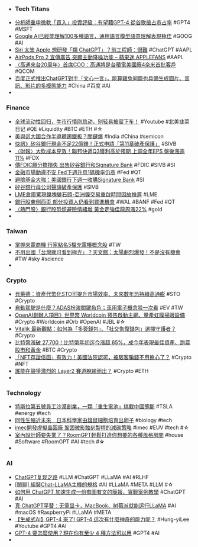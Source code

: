 - ### Tech Titans
- [分析師重申微軟「買入」投資評級：有望藉GPT-4 從谷歌搶占市占率](https://m.cnyes.com/news/id/5117090) #GPT4 #MSFT
- [Google AI已經能理解100多種語言，通用語言模型語意理解表現極佳](https://www.techbang.com/posts/104496-google-published-the-results-of-the-universal-language-model) #GOOG #AI
- [Siri 太笨 Apple 想研發「類 ChatGPT」？前工程師：很難](https://www.inside.com.tw/article/31046-siri-ChatGPT-Apple) #ChatGPT #AAPL
- [AirPods Pro 2 宣傳廣告 突顯主動降噪功能 – 蘋果迷 APPLEFANS](https://applefans.today/2023-03-apple-new-airpods-pro-2-ad/) #AAPL
- [〈高通來台20周年〉首席COO：高通將是台積電美國廠4奈米首批客戶](https://news.cnyes.com/news/id/5117134) #QCOM
- [百度正式推出ChatGPT對手「文心一言」，能算雞兔同籠也具備生成圖片、音訊、影片的多模態能力](https://www.techbang.com/posts/104712-baidu-officially-launched-chatgpt-to-face-wen-xin-which-can) #China #百度 #AI
-
### Finance
- [全球流动性回归，牛市行情刚启动，别轻易被震下车！](https://www.youtube.com/watch?v=yOoFRogMvk4) #Youtube #北美韭菜日记 #QE #Liquidity #BTC #ETH #☆
- [美與這大國合作半導體踢鐵板？關鍵爆](https://ctee.com.tw/news/global/825528.html) #India #China #semicon
- [快訊》矽谷銀行現金不足22億鎂！正式申請「第11章破產保護」](https://www.blocktempo.com/silicon-valley-bank-officially-files-for-chapter-11-bankruptcy-protection/) #SIVB
- [〈財報〉大砍成本見效！聯邦快遞Q3獲利高於預期 上調全年EPS 盤後漲逾11%](https://m.cnyes.com/news/id/5116938) #FDX
- [傳FDIC願分擔損失 出售矽谷銀行和Signature Bank](https://m.cnyes.com/news/id/5117179) #FDIC #SIVB #SI
- [金融市場動盪不安 Fed下週升息1碼機率仍高](https://news.cnyes.com/news/id/5117183) #Fed #QT
- [避險基金大咖：美國銀行下週一收購Signature Bank](https://news.cnyes.com/news/id/5117180) #SI
- [矽谷銀行母公司聲請破產保護](https://news.cnyes.com/news/id/5117160) #SIVB
- [LME倉庫驚現鎳塊變石頭-亞洲鎳交易重啟時間因故推遲](https://www.msn.com/zh-tw/money/topstories/lme倉庫驚現鎳塊變石頭-亞洲鎳交易重啟時間因故推遲/ar-AA18Lb1O) #LME
- [銀行股東倒西歪 部分投資人仍看到買進機會](https://m.cnyes.com/news/id/5117190) #WAL #BANF #Fed #QT
- [〈熱門股〉銀行股恐慌避險情緒增 黃金走強佳龍周漲22%](https://m.cnyes.com/news/id/5117172) #gold
-
### Taiwan
- [掌握來電商機 行家點名5檔充電樁概念股](https://ctee.com.tw/news/stocks/826422.html) #TW
- [不用出國「台灣就可看到極光」？天文館：太陽劇烈爆發！不是沒有機會](https://today.line.me/tw/v2/article/1Dj0EX3) #TW #sky #science
-
### Crypto
- [貝萊德：資產代幣化STO可提升市場效率、未來數年恐持續高通膨](https://www.blocktempo.com/blackrock-larry-fink-the-promise-of-tokenization/) #STO #Crypto
- [自動駕駛是什麼？ADAS扮演關鍵角色；車用電子概念股一次看](https://www.sinotrade.com.tw/richclub/industry/自動駕駛是什麼-ADAS扮演關鍵角色-車用電子概念股一次看-64114f50476b232e18c54c5e) #EV #TW
- [OpenAI創辦人項目》世界幣 Worldcoin 預告啟動主網、量產虹膜掃眼設備](https://www.blocktempo.com/worldcoin-outsourcing-deal-jabil-iris-scanning-orbs/) #Crypto #Worldcoin #Orb #OpenAI #JBL #☆
- [Vitalik 最新觀點：如何為「多簽錢包」、「社交恢復錢包」選擇守護者？](https://blockcast.it/2023/03/18/vitalik-on-how-to-choose-guardians-for-multisig-and-social-recovery-wallets/) #Crypto
- [比特幣漲破 27,700！比特幣年初迄今漲超 65%，成今年表現最佳資產、跑贏股市和黃金](https://www.blocktempo.com/bitcoin-already-up-65-this-year-beating-stocks-and-gold/) #BTC #Crypto
- [「NFT存證信函」有效力！美國法院認可，被駭客騙錢不用擔心了？](https://www.bnext.com.tw/article/74462/nfts-break-legal-notice-to-anonymous-hackers-) #Crypto #NFT
- [誰能在競爭激烈的 Layer2 賽道脫穎而出？](https://blockcast.it/2023/03/17/who-will-win-ethereums-layer-2-battle/) #Crypto #ETH
-
### Technology
- [特斯拉第五號員工沙漠創業，一顆「重生電池」挑戰中國壟斷](https://technews.tw/2023/03/18/redwood-turns-waste-batteries-into-materials-for-new-batteries/) #TSLA #energy #tech
- [同性生殖近未來　日本科學家由雄鼠細胞培育出卵子](https://dq.yam.com/post/15280) #biology #tech
- [imec開發虛擬晶圓廠 鞏固微影蝕刻製程的減碳策略](https://news.cnyes.com/news/id/5117145) #imec #EUV #tech #☆
- [室內設計師要失業了？RoomGPT輕鬆打造你想要的各種風格房間](https://www.gvm.com.tw/article/100687) #house #Software #RoomGPT #AI #tech #☆
-
### AI
- [ChatGPT复现之路](https://wqw547243068.github.io/chatgpt_mimic) #LLM #ChatGPT #LLaMA #AI #RLHF
- [[閒聊] 組裝Chat-LLaMA主機的規格](https://www.ptt.cc/bbs/PC_Shopping/M.1679031315.A.4D2.html) #AI #LLaMA #META #LLM #☆
- [如何用 ChatGPT 加速生成一份有圖有文的簡報，實戰案例教學](https://www.playpcesor.com/2023/03/chatgpt.html) #ChatGPT #AI
- [真·ChatGPT平替：无需显卡，MacBook、树莓派就能运行LLaMA](https://redian.news/wxnews/311849) #AI #macOS #RaspberryPi #LLaMA #META
- [【生成式AI】GPT-4 來了! GPT-4 這次有什麼神奇的能力呢？](https://www.youtube.com/watch?v=kslijcrYizE) #Hung-yiLee #Youtube #GPT4 #AI
- [GPT-4 要怎麼使用？現在你有至少 4 種方法可以用](https://applealmond.com/posts/178817) #GPT4 #AI
-